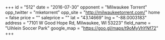 +++
id = "512"
date = "2016-07-30"
opponent = "Milwaukee Torrent"
opp_twitter = "mketorrent"
opp_site = "http://milwaukeetorrent.com/"
home = false
price = ""
saleprice = ""
lat = "43.14669"
lng = "-88.0003183"
address = "7101 W Good Hope Rd, Milwaukee, WI 53223"
field_name = "Uihlein Soccer Park"
google_map = "https://goo.gl/maps/t9oMyVhYNf72"
+++
